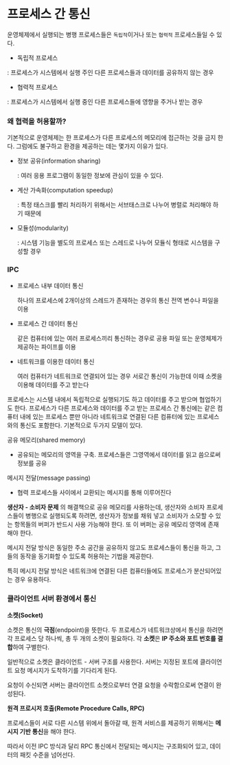 # 프로세스 간 통신

운영체제에서 실행되는 병행 프로세스들은 `독립적`이거나 또는 `협력적` 프로세스들일 수 있다.

- 독립적 프로세스

: 프로세스가 시스템에서 실행 주인 다른 프로세스들과 데이터를 공유하지 않는 경우

- 협력적 프로세스

: 프로세스가 시스템에서 실행 중인 다른 프로세스들에 영향을 주거나 받는 경우

### 왜 협력을 허용할까?

기본적으로  운영체제는 한 프로세스가 다른 프로세스의 메모리에 접근하는 것을  금지 한다. 그럼에도 불구하고 환경을 제공하는 데는 몇가지 이유가 있다.

- 정보 공유(information sharing)
    
    : 여러 응용 프로그램이 동일한 정보에 관심이 있을 수 있다.
    
- 계산 가속화(computation speedup)
    
    : 특정 태스크를 빨리 처리하기 위해서는 서브태스크로 나누어 병렬로 처리해야 하기 때문에
    
- 모듈성(modularity)
    
    : 시스템 기능을 별도의 프로세스 또는 스레드로 나누어 모듈식 형태로 시스템을 구성할 경우
    

### IPC

- 프로세스 내부 데이터 통신
    
    하나의 프로세스에 2개이상의 스레드가 존재하는 경우의 통신 전역 변수나 파일을 이용
    
- 프로세스 간 데이터 통신
    
    같은 컴퓨터에 있는 여러 프로세스끼리 통신하는 경우로 공용 파일 또는 운영체제가 제공하는 파이프를 이용
    
- 네트워크를 이용한 데이터 통신
    
    여러 컴퓨터가 네트워크로 연결되어 있는 경우 서로간 통신이 가능한데 이때 소켓을 이용해 데이터를 주고 받는다
    

프로세스는 시스템 내에서 독립적으로 실행되기도 하고 데이터를 주고 받으며 협업하기도 한다. 프로세스가 다른 프로세스와 데이터를 주고 받는 프로세스 간 통신에는 같은 컴퓨터 내에 있는 프로세스 뿐만 아니라 네트워크로 연결된 다른 컴퓨터에 있는 프로세스와의 통신도 포함한다. 기본적으로 두가지 모델이 있다.


공유 메모리(shared memory)

- 공유되는 메모리의 영역을 구축. 프로세스들은 그영역에서 데이터를 읽고 씀으로써 정보를 공유

메시지 전달(message passing)

- 협력 프로세스들 사이에서 교환되는 메시지를 통해 이루어진다

**생산자 - 소비자 문제**
의 해결책으로 공유 메모리를 사용하는데, 생산자와 소비자 프로세스들이 병행으로 실행되도록 하려면, 생산자가 정보를 채워 넣고 소비자가 소모할 수 있는 항목들의 버퍼가 반드시 사용 가능해야 한다. 또 이 버퍼는 공유 메모리 영역에 존재해야 한다.

메시지 전달 방식은 동일한 주소 공간을 공유하지 않고도 프로세스들이 통신을 하고, 그들의 동작을 동기화할 수 있도록 허용하는 기법을 제공한다.

특히 메시지 전달 방식은 네트워크에 연결된 다른 컴퓨터들에도 프로세스가 분산되어있는 경우 유용하다.

### ****클라이언트 서버 환경에서 통신****

**소켓(Socket)**

소켓은 통신의 **극점**(endpoint)을 뜻한다. 두 프로세스가 네트워크상에서 통신을 하려면 각 프로세스 당 하나씩, 총 두 개의 소켓이 필요하다. 각 **소켓**은 **IP 주소와 포트 번호를 결합**하여 구별한다.

일반적으로 소켓은 클라이언트 - 서버 구조를 사용한다. 서버는 지정된 포트에 클라이언트 요청 메시지가 도착하기를 기다리게 된다.

요청이 수신되면 서버는 클라이언트 소켓으로부터 연결 요청을 수락함으로써 연결이 완성된다.

**원격 프로시저 호출(Remote Procedure Calls, RPC)**

프로세스들이 서로 다른 시스템 위에서 돌아갈 때, 원격 서비스를 제공하기 위해서는 **메시지 기반 통신**을 해야 한다.

따라서 이전 IPC 방식과 달리 RPC 통신에서 전달되는 메시지는 구조화되어 있고, 데이터의 패킷 수준을 넘어선다.
